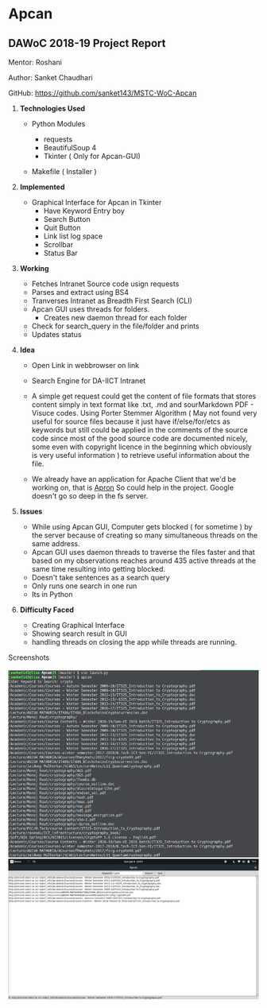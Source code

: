 # Apcan

## DAWoC 2018-19 Project Report

Mentor: Roshani

Author: Sanket Chaudhari

GitHub: https://github.com/sanket143/MSTC-WoC-Apcan

1. **Technologies Used**

   - Python Modules

     - requests
     - BeautifulSoup 4
     - Tkinter ( Only for Apcan-GUI)

   - Makefile ( Installer )

2. **Implemented**

   - Graphical Interface for Apcan in Tkinter
     - Have Keyword Entry boy
     - Search Button
     - Quit Button
     - Link list log space
     - Scrollbar
     - Status Bar

3. **Working**

   - Fetches Intranet Source code usign requests
   - Parses and extract using BS4
   - Tranverses Intranet as Breadth First Search (CLI)
   - Apcan GUI uses threads for folders.
     - Creates new daemon thread for each folder
   - Check for search_query in the file/folder and prints
   - Updates status

4. **Idea**

   - Open Link in webbrowser on link

   - Search Engine for DA-IICT Intranet

   - A simple get request could get the content of file formats that stores content simply in text format like .txt, .md and sourMarkdown PDF - Visuce codes. Using Porter Stemmer Algorithm ( May not found very useful for source files because it just have if/else/for/etcs as keywords but still could be applied in the comments of the source code since most of the good source code are documented nicely, some even with copyright licence in the beginning which obviously is very useful information ) to retrieve useful information about the file.

   - We already have an application for Apache Client that we'd be working on, that is [Apron](https://github.com/sanket143/Apron) So could help in the project. Google doesn't go so deep in the fs server.

5. **Issues**

   - While using Apcan GUI, Computer gets blocked ( for sometime ) by the server because of creating so many simultaneous threads on the same address.
   - Apcan GUI uses daemon threads to traverse the files faster and that based on my observations reaches around 435 active threads at the same time resulting into getting blocked.
   - Doesn't take sentences as a search query
   - Only runs one search in one run
   - Its in Python

6. **Difficulty Faced**

   - Creating Graphical Interface
   - Showing search result in GUI
   - handling threads on closing the app while threads are running.

Screenshots

![Screenshot 1](./screenshots/image1.png)
![Screenshot 2](./screenshots/image2.png)
